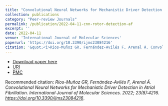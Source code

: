```yaml
---
title: "Convolutional Neural Networks for Mechanistic Driver Detection in Atrial Fibrillation"
collection: publications
category: "Peer-review Journals"
permalink: /publication/2022-04-11-cnn-rotor-detection-af
excerpt: ''
date: 2022-04-11
venue: 'International Journal of Molecular Sciences'
paperurl: 'https://doi.org/10.3390/ijms23084216'
citation: '&quot;<i>Ríos-Muñoz GR, Fernández-Avilés F, Arenal Á. Convolutional Neural Networks for Mechanistic Driver Detection in Atrial Fibrillation. International Journal of Molecular Sciences. 2022; 23(8):4216. https://doi.org/10.3390/ijms23084216</i>.&quot;.'
---
```


* [Download paper here](https://doi.org/10.3390/ijms23084216)
* [URI](https://hdl.handle.net/10016/36423)
* [PMC](https://www.ncbi.nlm.nih.gov/pmc/articles/PMC9032062/)

Recommended citation: <i>Ríos-Muñoz GR, Fernández-Avilés F, Arenal Á. Convolutional Neural Networks for Mechanistic Driver Detection in Atrial Fibrillation. International Journal of Molecular Sciences. 2022; 23(8):4216. https://doi.org/10.3390/ijms23084216</i>.
